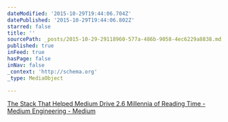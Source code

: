 ```yaml
---
dateModified: '2015-10-29T19:44:06.704Z'
datePublished: '2015-10-29T19:44:06.802Z'
starred: false
title: ''
sourcePath: _posts/2015-10-29-29118960-577a-486b-9058-4ec6229a8838.md
published: true
inFeed: true
hasPage: false
inNav: false
_context: 'http://schema.org'
_type: MediaObject

---
```

[The Stack That Helped Medium Drive 2.6 Millennia of Reading Time - Medium Engineering - Medium][0]

[0]: https://medium.com/medium-eng/the-stack-that-helped-medium-drive-2-6-millennia-of-reading-time-e56801f7c492